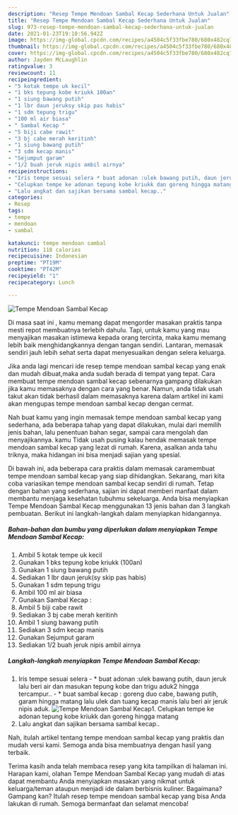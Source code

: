 ```yaml
---
description: "Resep Tempe Mendoan Sambal Kecap Sederhana Untuk Jualan"
title: "Resep Tempe Mendoan Sambal Kecap Sederhana Untuk Jualan"
slug: 973-resep-tempe-mendoan-sambal-kecap-sederhana-untuk-jualan
date: 2021-01-23T19:10:56.942Z
image: https://img-global.cpcdn.com/recipes/a4504c5f33fbe780/680x482cq70/tempe-mendoan-sambal-kecap-foto-resep-utama.jpg
thumbnail: https://img-global.cpcdn.com/recipes/a4504c5f33fbe780/680x482cq70/tempe-mendoan-sambal-kecap-foto-resep-utama.jpg
cover: https://img-global.cpcdn.com/recipes/a4504c5f33fbe780/680x482cq70/tempe-mendoan-sambal-kecap-foto-resep-utama.jpg
author: Jayden McLaughlin
ratingvalue: 3
reviewcount: 11
recipeingredient:
- "5 kotak tempe uk kecil"
- "1 bks tepung kobe kriukk 100an"
- "1 siung bawang putih"
- "1 lbr daun jeruksy skip pas habis"
- "1 sdm tepung trigu"
- "100 ml air biasa"
- " Sambal Kecap "
- "5 biji cabe rawit"
- "3 bj cabe merah keritinh"
- "1 siung bawang putih"
- "3 sdm kecap manis"
- "Sejumput garam"
- "1/2 buah jeruk nipis ambil airnya"
recipeinstructions:
- "Iris tempe sesuai selera * buat adonan :ulek bawang putih, daun jeruk lalu beri air dan masukan tepung kobe dan trigu aduk2 hingga tercampur.. * buat sambal kecap : goreng duo cabe, bawang putih, garam hingga matang lalu ulek dan tuang kecap manis lalu beri air jeruk nipis aduk."
- "Celupkan tempe ke adonan tepung kobe kriukk dan goreng hingga matang"
- "Lalu angkat dan sajikan bersama sambal kecap.."
categories:
- Resep
tags:
- tempe
- mendoan
- sambal

katakunci: tempe mendoan sambal 
nutrition: 118 calories
recipecuisine: Indonesian
preptime: "PT19M"
cooktime: "PT42M"
recipeyield: "1"
recipecategory: Lunch

---
```



![Tempe Mendoan Sambal Kecap](https://img-global.cpcdn.com/recipes/a4504c5f33fbe780/680x482cq70/tempe-mendoan-sambal-kecap-foto-resep-utama.jpg)

Di masa  saat ini , kamu memang dapat mengorder masakan praktis tanpa mesti repot membuatnya terlebih dahulu. Tapi, untuk kamu yang mau menyajikan masakan istimewa kepada orang tercinta, maka kamu memang lebih baik menghidangkannya dengan tangan sendiri. Lantaran, memasak sendiri jauh lebih sehat serta dapat menyesuaikan dengan selera keluarga.

Jika anda lagi mencari ide resep tempe mendoan sambal kecap yang enak dan mudah dibuat,maka anda sudah berada di tempat yang tepat. Cara membuat tempe mendoan sambal kecap  sebenarnya gampang dilakukan jika kamu memasaknya dengan cara yang benar. Namun, anda tidak usah takut akan tidak berhasil dalam memasaknya 
karena dalam artikel ini kami akan mengupas tempe mendoan sambal kecap dengan cermat.  



Nah buat kamu yang ingin memasak tempe mendoan sambal kecap yang sederhana, ada beberapa tahap yang dapat dilakukan, mulai dari memilih jenis bahan, lalu penentuan bahan segar, sampai cara mengolah dan menyajikannya. kamu Tidak usah pusing kalau hendak memasak tempe mendoan sambal kecap yang lezat di rumah. Karena, asalkan anda  tahu triknya, maka hidangan ini bisa menjadi sajian yang spesial.

Di bawah ini, ada beberapa cara praktis  dalam memasak caramembuat tempe mendoan sambal kecap yang siap dihidangkan. Sekarang, mari kita coba variasikan tempe mendoan sambal kecap sendiri di rumah. Tetap dengan bahan yang sederhana, sajian ini dapat memberi manfaat dalam membantu menjaga kesehatan tubuhmu sekeluarga. Anda bisa menyiapkan Tempe Mendoan Sambal Kecap menggunakan 13 jenis bahan dan 3 langkah pembuatan. Berikut ini langkah-langkah dalam menyiapkan hidangannya.

<!--inarticleads1-->

##### Bahan-bahan dan bumbu yang diperlukan dalam menyiapkan Tempe Mendoan Sambal Kecap:

1. Ambil 5 kotak tempe uk kecil
1. Gunakan 1 bks tepung kobe kriukk (100an)
1. Gunakan 1 siung bawang putih
1. Sediakan 1 lbr daun jeruk(sy skip pas habis)
1. Gunakan 1 sdm tepung trigu
1. Ambil 100 ml air biasa
1. Gunakan  Sambal Kecap :
1. Ambil 5 biji cabe rawit
1. Sediakan 3 bj cabe merah keritinh
1. Ambil 1 siung bawang putih
1. Sediakan 3 sdm kecap manis
1. Gunakan Sejumput garam
1. Sediakan 1/2 buah jeruk nipis ambil airnya




<!--inarticleads2-->

##### Langkah-langkah menyiapkan Tempe Mendoan Sambal Kecap:

1. Iris tempe sesuai selera - * buat adonan :ulek bawang putih, daun jeruk lalu beri air dan masukan tepung kobe dan trigu aduk2 hingga tercampur.. - * buat sambal kecap : goreng duo cabe, bawang putih, garam hingga matang lalu ulek dan tuang kecap manis lalu beri air jeruk nipis aduk.
<img src="https://img-global.cpcdn.com/steps/089f39f0fba51fa2/160x128cq70/tempe-mendoan-sambal-kecap-langkah-memasak-1-foto.jpg" alt="Tempe Mendoan Sambal Kecap">1. Celupkan tempe ke adonan tepung kobe kriukk dan goreng hingga matang
1. Lalu angkat dan sajikan bersama sambal kecap..




Nah, itulah artikel tentang  tempe mendoan sambal kecap  yang praktis dan mudah versi kami. Semoga anda bisa membuatnya dengan hasil yang terbaik. 

Terima kasih anda telah membaca resep yang kita tampilkan di halaman ini. Harapan kami, olahan  Tempe Mendoan Sambal Kecap yang mudah di atas dapat membantu Anda menyiapkan masakan yang nikmat untuk keluarga/teman ataupun menjadi ide dalam berbisnis kuliner. Bagaimana? Gampang kan? Itulah resep tempe mendoan sambal kecap yang bisa Anda lakukan di rumah. Semoga bermanfaat dan selamat mencoba!

